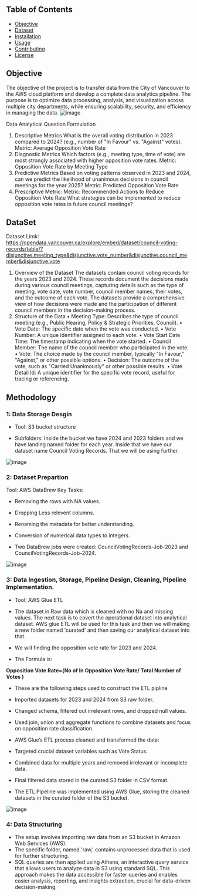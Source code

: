 ## Table of Contents

- [Objective](#objective)
- [Dataset](#dataset)
- [Installation](#installation)
- [Usage](#usage)
- [Contributing](#contributing)
- [License](#license)
## Objective

The objective of the project is to transfer data from the City of Vancouver to the AWS cloud platform and develop a complete data analytics pipeline. The purpose is to optimize data processing, analysis, and visualization across multiple city departments, while ensuring scalability, security, and efficiency in managing the data.
![image](https://github.com/user-attachments/assets/cb8c1496-5a52-40c2-b3fd-4a53ea6e7e74)

Data Analytical Question Formulation
1.	Descriptive Metrics
What is the overall voting distribution in 2023 compared to 2024? (e.g., number of "In Favour" vs. "Against" votes).
Metric: Average Opposition Vote Rate
2.	Diagnostic Metrics
Which factors (e.g., meeting type, time of vote) are most strongly associated with higher opposition vote rates.
Metric: Opposition Vote Rate by Meeting Type
3.	Predictive Metrics
Based on voting patterns observed in 2023 and 2024, can we predict the likelihood of unanimous decisions in council meetings for the year 2025?
Metric: Predicted Opposition Vote Rate
4.	Prescriptive Metric:
Metric: Recommended Actions to Reduce Opposition Vote Rate
What strategies can be implemented to reduce opposition vote rates in future council meetings?


## DataSet

Dataset Limk: https://opendata.vancouver.ca/explore/embed/dataset/council-voting-records/table/?disjunctive.meeting_type&disjunctive.vote_number&disjunctive.council_member&disjunctive.vote

1. Overview of the Dataset
The datasets contain council voting records for the years 2023 and 2024. These records document the decisions made during various council meetings, capturing details such as the type of meeting, vote date, vote number, council member names, their votes, and the outcome of each vote. The datasets provide a comprehensive view of how decisions were made and the participation of different council members in the decision-making process.
2. Structure of the Data
•	Meeting Type: Describes the type of council meeting (e.g., Public Hearing, Policy & Strategic Priorities, Council).
•	Vote Date: The specific date when the vote was conducted.
•	Vote Number: A unique identifier assigned to each vote.
•	Vote Start Date Time: The timestamp indicating when the vote started.
•	Council Member: The name of the council member who participated in the vote.
•	Vote: The choice made by the council member, typically "In Favour," "Against," or other possible options.
•	Decision: The outcome of the vote, such as "Carried Unanimously" or other possible results.
•	Vote Detail Id: A unique identifier for the specific vote record, useful for tracing or referencing.


## Methodology 
### 1: Data Storage Desgin
   
- Tool: S3 bucket structure

- Subfolders: Inside the bucket we have 2024 and 2023 folders and we have landing named folder for each year. Inside that we have our dataset name Council Voting Records. That we will be using further.

![image](https://github.com/user-attachments/assets/1668a4df-3f7b-4432-8854-eb93d70b5647)

### 2: Dataset Prepartion

Tool: AWS DataBrew
Key Tasks:

- Removing the rows with NA values.

- Dropping Less relevent columns.

- Renaming the metadata for better understanding.

- Conversion of numerical data types to integers.

- Two DataBrew jobs were created: CouncilVotingRecords-Job-2023 and CouncilVotingRecords-Job-2024.

![image](https://github.com/user-attachments/assets/03dfb361-5372-4437-b36f-95abebe65731)



### 3: Data Ingestion, Storage, Pipeline Design, Cleaning, Pipeline Implementation.
- Tool: AWS Glue ETL

- The dataset in Raw data which is cleaned with no Na and missing values. The next task is to covert the operational dataset into analytical dataset. 
AWS glue ETL will be used for this task and then we will making a new folder named 'curated' and then saving our analytical dataset into that.

- We will finding the opposition vote rate for 2023 and 2024.

- The Formula is:

 **Opposition Vote Rate=(No of In Opposition Vote Rate/ Total Number of Votes )**

- These are the following steps used to construct the ETL pipline

- Imported datasets for 2023 and 2024 from S3 raw folder.

- Changed schema, filtered out irrelevant rows, and dropped null values.

- Used join, union and aggregate functions to combine datasets and focus on opposition rate classification.

- AWS Glue’s ETL process cleaned and transformed the data:

- Targeted crucial dataset variables such as Vote Status.

- Combined data for multiple years and removed irrelevant or incomplete data.

- Final filtered data stored in the curated S3 folder in CSV format.

- The ETL Pipeline was implemented using AWS Glue, storing the cleaned datasets in the curated folder of the S3 bucket.

![image](https://github.com/user-attachments/assets/69015e13-d98b-4c43-a916-430c80b25e1f)

### 4: Data Structuring 

- The setup involves importing raw data from an S3 bucket in Amazon Web Services (AWS).
- The specific folder, named 'raw,' contains unprocessed data that is used for further structuring.
- SQL queries are then applied using Athena, an interactive query service that allows users to analyze data in S3 using standard SQL. This approach makes the data accessible for faster queries and enables easier analysis, reporting, and insights extraction, crucial for data-driven decision-making.




